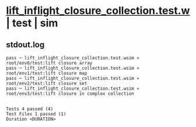 # [lift_inflight_closure_collection.test.w](../../../../../examples/tests/valid/lift_inflight_closure_collection.test.w) | test | sim

## stdout.log
```log
pass ─ lift_inflight_closure_collection.test.wsim » root/env0/test:lift closure array                
pass ─ lift_inflight_closure_collection.test.wsim » root/env1/test:lift closure map                  
pass ─ lift_inflight_closure_collection.test.wsim » root/env2/test:lift closure set                  
pass ─ lift_inflight_closure_collection.test.wsim » root/env3/test:lift closure in complex collection
 
 
Tests 4 passed (4)
Test Files 1 passed (1)
Duration <DURATION>
```

